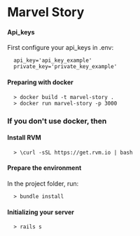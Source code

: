 # Marvel Story

#### Api_keys
First configure your api_keys in .env:

```http
  api_key='api_key_example'
  private_key='private_key_example'
```

#### Preparing with docker

```http
  > docker build -t marvel-story .
  > docker run marvel-story -p 3000
```

### If you don't use docker, then

#### Install RVM

```http
  > \curl -sSL https://get.rvm.io | bash
```

#### Prepare the environment

In the project folder, run:

```http
  > bundle install
```

#### Initializing your server

```http
  > rails s
```